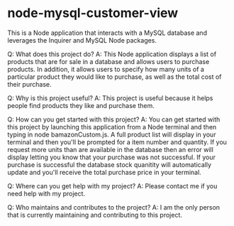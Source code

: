 # node-mysql-customer-view

This is a Node application that interacts with a MySQL database and leverages the Inquirer and MySQL Node packages.

Q: What does this project do?
A: This Node application displays a list of products that are for sale in a database and allows users to purchase products. In addition, it allows users to specify how many units of a particular product they would like to purchase, as well as the total cost of their purchase. 

Q: Why is this project useful?
A: This project is useful because it helps people find products they like and purchase them.  

Q: How can you get started with this project?
A: You can get started with this project by launching this application from a Node terminal and then typing in node bamazonCustom.js. A full product list will display in your terminal and then you'll be prompted for a item number and quantity. If you request more units than are available in the database then an error will display letting you know that your purchase was not successful. If your purchase is successful the database stock quanitity will automatically update and you'll receive the total purchase price in your terminal.

Q: Where can you get help with my project?
A: Please contact me if you need help with my project.

Q: Who maintains and contributes to the project?
A: I am the only person that is currently maintaining and contributing to this project.

